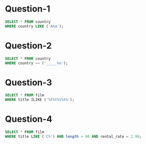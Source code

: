 # Question-1
```SQL
SELECT * FROM country
WHERE country LIKE ('A%a');
```
# Question-2
```SQL
SELECT * FROM country
WHERE country ~~ ('_____%n');
```
# Question-3
```SQL
SELECT * FROM film
WHERE title ILIKE ('%t%t%t%t%');
```
# Question-4
```SQL
SELECT * FROM film
WHERE title LIKE ('C%') AND length > 90 AND rental_rate = 2.99;
```
